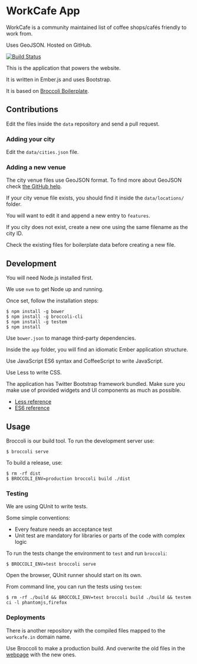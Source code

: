 # WorkCafe App

WorkCafe is a community maintained list of coffee shops/cafés friendly to work from.

Uses GeoJSON. Hosted on GitHub.

[![Build Status](https://travis-ci.org/WorkCafe/app.png?branch=master)](https://travis-ci.org/WorkCafe/app)

This is the application that powers the website.

It is written in Ember.js and uses Bootstrap.

It is based on [Broccoli Boilerplate](https://github.com/iMedicare/emberjs-broccoli-boilerplate).

## Contributions

Edit the files inside the `data` repository and send a pull request.

### Adding your city

Edit the `data/cities.json` file.

### Adding a new venue

The city venue files use GeoJSON format.
To find more about GeoJSON check [the GitHub help](https://help.github.com/articles/mapping-geojson-files-on-github).

If your city venue file exists, you should find it inside the `data/locations/` folder.

You will want to edit it and append a new entry to `features`.

If you city does not exist, create a new one using the same filename as the city ID.

Check the existing files for boilerplate data before creating a new file.

## Development

You will need Node.js installed first.

We use `nvm` to get Node up and running.

Once set, follow the installation steps:

    $ npm install -g bower
    $ npm install -g broccoli-cli
    $ npm install -g testem
    $ npm install

Use `bower.json` to manage third-party dependencies.

Inside the `app` folder, you will find an idiomatic Ember application structure.

Use JavaScript ES6 syntax and CoffeeScript to write JavaScript.

Use Less to write CSS.

The application has Twitter Bootstrap framework bundled. Make sure you make use
of provided widgets and UI components as much as possible.

* [Less reference](http://lesscss.org/functions/)
* [ES6 reference](https://github.com/square/es6-module-transpiler#supported-es6-module-syntax)

## Usage

Broccoli is our build tool. To run the development server use:

    $ broccoli serve

To build a release, use:

    $ rm -rf dist
    $ BROCCOLI_ENV=production broccoli build ./dist

### Testing

We are using QUnit to write tests.

Some simple conventions:

* Every feature needs an acceptance test
* Unit test are mandatory for libraries or parts of the code with complex logic

To run the tests change the environment to `test` and run `broccoli`:

    $ BROCCOLI_ENV=test broccoli serve

Open the browser, QUnit runner should start on its own.

From command line, you can run the tests using `testem`:

    $ rm -rf ./build && BROCCOLI_ENV=test broccoli build ./build && testem ci -l phantomjs,firefox

### Deployments

There is another repository with the compiled files mapped to the `workcafe.in` domain name.

Use Broccoli to make a production build.
And overwrite the old files in the [webpage](https://github.com/WorkCafe/webpage) with the new ones.
